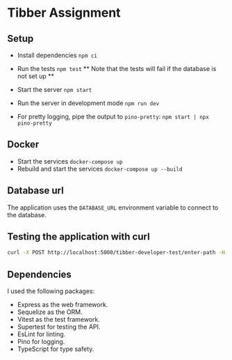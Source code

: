 # Tibber Assignment

## Setup
* Install dependencies `npm ci`
* Run the tests `npm test`
** Note that the tests will fail if the database is not set up **

* Start the server `npm start`
* Run the server in development mode `npm run dev`

* For pretty logging, pipe the output to `pino-pretty`: `npm start | npx pino-pretty`

## Docker
* Start the services `docker-compose up`
* Rebuild and start the services `docker-compose up --build`

## Database url
The application uses the `DATABASE_URL` environment variable to connect to the database.

## Testing the application with curl
```bash
curl -X POST http://localhost:5000/tibber-developer-test/enter-path -H "Content-Type: application/json" -d '{"start":{"x":10,"y":22},"commands":[{"direction":"east","steps":2},{"direction":"north","steps":1}]}'
```

## Dependencies
I used the following packages:
* Express as the web framework.
* Sequelize as the ORM.
* Vitest as the test framework.
* Supertest for testing the API.
* EsLint for linting.
* Pino for logging.
* TypeScript for type safety.
